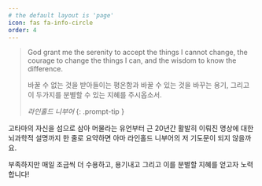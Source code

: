 ```yaml
---
# the default layout is 'page'
icon: fas fa-info-circle
order: 4
---
```


> God grant me the serenity to accept the things I cannot change, the courage to change the things I can, and the wisdom to know the difference.
> 
> 바꿀 수 없는 것을 받아들이는 평온함과 바꿀 수 있는 것을 바꾸는 용기, 그리고 이 두가지를 분별할 수 있는 지혜를 주시옵소서.
> 
> *라인홀드 니부어*
{: .prompt-tip }

고타마의 자신을 섬으로 삼아 머물라는 유언부터 근 20년간 활발히 이뤄진 명상에 대한 뇌과학적 설명까지 한 줄로 요약하면 아마 라인홀드 니부어의 저 기도문이 되지 않을까요.

부족하지만 매일 조금씩 더 수용하고, 용기내고 그리고 이를 분별할 지혜를 얻고자 노력합니다!